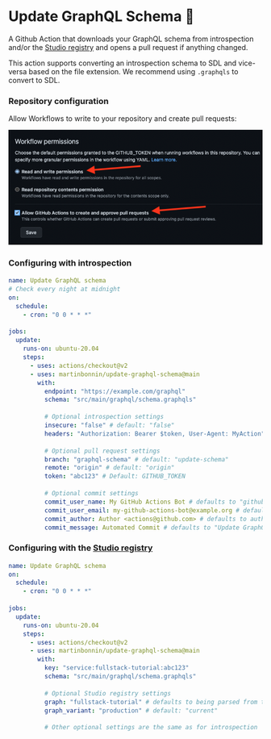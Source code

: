 # Update GraphQL Schema 🚀

A Github Action that downloads your GraphQL schema from introspection and/or the [Studio registry](https://www.apollographql.com/docs/studio/) and opens a pull request if anything changed.

This action supports converting an introspection schema to SDL and vice-versa based on the file extension. We recommend using `.graphqls` to convert to SDL. 
### Repository configuration

Allow Workflows to write to your repository and create pull requests:

![](screenshot.png)

### Configuring with introspection

```yaml
name: Update GraphQL schema
# Check every night at midnight
on:
  schedule:
    - cron: "0 0 * * *"

jobs:
  update:
    runs-on: ubuntu-20.04
    steps:
      - uses: actions/checkout@v2
      - uses: martinbonnin/update-graphql-schema@main
        with:
          endpoint: "https://example.com/graphql"
          schema: "src/main/graphql/schema.graphqls"
          
          # Optional introspection settings
          insecure: "false" # default: "false"
          headers: "Authorization: Bearer $token, User-Agent: MyAction" # default: "" 

          # Optional pull request settings        
          branch: "graphql-schema" # default: "update-schema"
          remote: "origin" # default: "origin"
          token: "abc123" # Default: GITHUB_TOKEN

          # Optional commit settings
          commit_user_name: My GitHub Actions Bot # defaults to "github-actions[bot]"
          commit_user_email: my-github-actions-bot@example.org # defaults to "github-actions[bot]@users.noreply.github.com"
          commit_author: Author <actions@github.com> # defaults to author of the commit that triggered the run
          commit_message: Automated Commit # defaults to "Update GraphQL Schema"
```


### Configuring with the [Studio registry](https://www.apollographql.com/docs/studio/)

```yaml
name: Update GraphQL schema
on:
  schedule:
    - cron: "0 0 * * *"

jobs:
  update:
    runs-on: ubuntu-20.04
    steps:
      - uses: actions/checkout@v2
      - uses: martinbonnin/update-graphql-schema@main
        with:
          key: "service:fullstack-tutorial:abc123"
          schema: "src/main/graphql/schema.graphqls"

          # Optional Studio registry settings
          graph: "fullstack-tutorial" # defaults to being parsed from the key
          graph_variant: "production" # default: "current"

          # Other optional settings are the same as for introspection
```
